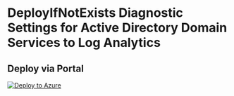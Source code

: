 # DeployIfNotExists Diagnostic Settings for Active Directory Domain Services to Log Analytics


## Deploy via Portal

[![Deploy to Azure](http://azuredeploy.net/deploybutton.png)](https://portal.azure.com/#blade/Microsoft_Azure_Policy/CreatePolicyDefinitionBlade/uri/https%3A%2F%2Fraw.githubusercontent.com%2Fsixtencyber%2FAzure-Policies%2Fmain%2FLog_Analytics%2Faadds-to-loganalytics%2Fdeploy-diagnostic-settings-aadds-to-loganalytics.json)

